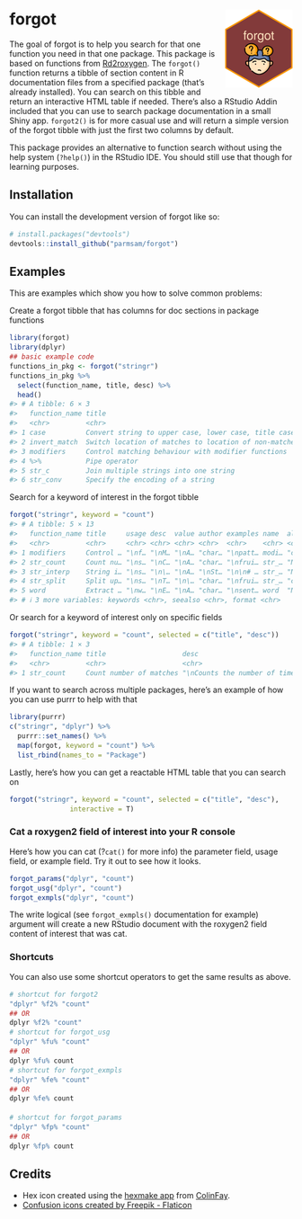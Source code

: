 
<!-- README.md is generated from README.Rmd. Please edit that file -->

# forgot <img src="man/figures/logo.png" align="right" height="139" />

<!-- badges: start -->
<!-- badges: end -->

The goal of forgot is to help you search for that one function you need
in that one package. This package is based on functions from
[Rd2roxygen](https://github.com/yihui/Rd2roxygen). The `forgot()`
function returns a tibble of section content in R documentation files
from a specified package (that’s already installed). You can search on
this tibble and return an interactive HTML table if needed. There’s also
a RStudio Addin included that you can use to search package
documentation in a small Shiny app. `forgot2()` is for more casual use
and will return a simple version of the forgot tibble with just the
first two columns by default.

This package provides an alternative to function search without using
the help system (`?help()`) in the RStudio IDE. You should still use
that though for learning purposes.

## Installation

You can install the development version of forgot like so:

``` r
# install.packages("devtools")
devtools::install_github("parmsam/forgot")
```

## Examples

This are examples which show you how to solve common problems:

Create a forgot tibble that has columns for doc sections in package
functions

``` r
library(forgot)
library(dplyr)
## basic example code
functions_in_pkg <- forgot("stringr")
functions_in_pkg %>% 
  select(function_name, title, desc) %>%
  head()
#> # A tibble: 6 × 3
#>   function_name title                                                      desc 
#>   <chr>         <chr>                                                      <chr>
#> 1 case          Convert string to upper case, lower case, title case, or … "\n\…
#> 2 invert_match  Switch location of matches to location of non-matches      "\nI…
#> 3 modifiers     Control matching behaviour with modifier functions         "\nM…
#> 4 %>%           Pipe operator                                              "\nP…
#> 5 str_c         Join multiple strings into one string                      "\n\…
#> 6 str_conv      Specify the encoding of a string                           "\nT…
```

Search for a keyword of interest in the forgot tibble

``` r
forgot("stringr", keyword = "count")
#> # A tibble: 5 × 13
#>   function_name title     usage desc  value author examples name  aliases params
#>   <chr>         <chr>     <chr> <chr> <chr> <chr>  <chr>    <chr> <chr>   <chr> 
#> 1 modifiers     Control … "\nf… "\nM… "\nA… "char… "\npatt… modi… "c(\"m… "c(\"…
#> 2 str_count     Count nu… "\ns… "\nC… "\nA… "char… "\nfrui… str_… "NULL"  "c(\"…
#> 3 str_interp    String i… "\ns… "\n\… "\nA… "\nSt… "\n\n# … str_… "NULL"  "c(\"…
#> 4 str_split     Split up… "\ns… "\nT… "\n\… "char… "\nfrui… str_… "c(\"s… "c(\"…
#> 5 word          Extract … "\nw… "\nE… "\nA… "char… "\nsent… word  "NULL"  "c(\"…
#> # ℹ 3 more variables: keywords <chr>, seealso <chr>, format <chr>
```

Or search for a keyword of interest only on specific fields

``` r
forgot("stringr", keyword = "count", selected = c("title", "desc"))
#> # A tibble: 1 × 3
#>   function_name title                   desc                                    
#>   <chr>         <chr>                   <chr>                                   
#> 1 str_count     Count number of matches "\nCounts the number of times \\code{pa…
```

If you want to search across multiple packages, here’s an example of how
you can use purrr to help with that

``` r
library(purrr)
c("stringr", "dplyr") %>%
  purrr::set_names() %>%
  map(forgot, keyword = "count") %>%
  list_rbind(names_to = "Package")
```

Lastly, here’s how you can get a reactable HTML table that you can
search on

``` r
forgot("stringr", keyword = "count", selected = c("title", "desc"),
               interactive = T)
```

### Cat a roxygen2 field of interest into your R console

Here’s how you can cat (?`cat()` for more info) the parameter field,
usage field, or example field. Try it out to see how it looks.

``` r
forgot_params("dplyr", "count")
forgot_usg("dplyr", "count")
forgot_exmpls("dplyr", "count")
```

The write logical (see `forgot_exmpls()` documentation for example)
argument will create a new RStudio document with the roxygen2 field
content of interest that was cat.

### Shortcuts

You can also use some shortcut operators to get the same results as
above.

``` r
# shortcut for forgot2
"dplyr" %f2% "count"
## OR
dplyr %f2% "count"
# shortcut for forgot_usg
"dplyr" %fu% "count"
## OR
dplyr %fu% count
# shortcut for forgot_exmpls
"dplyr" %fe% "count"
## OR
dplyr %fe% count

# shortcut for forgot_params
"dplyr" %fp% "count"
## OR
dplyr %fp% count
```

## Credits

- Hex icon created using the [hexmake
  app](https://connect.thinkr.fr/hexmake/) from
  [ColinFay](https://github.com/ColinFay/hexmake).
- <a href="https://www.flaticon.com/free-icons/confusion" title="confusion icons">Confusion
  icons created by Freepik - Flaticon</a>
